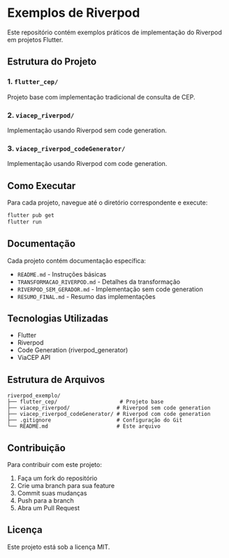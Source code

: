 # Exemplos de Riverpod

Este repositório contém exemplos práticos de implementação do Riverpod em projetos Flutter.

## Estrutura do Projeto

### 1. `flutter_cep/`
Projeto base com implementação tradicional de consulta de CEP.

### 2. `viacep_riverpod/`
Implementação usando Riverpod sem code generation.

### 3. `viacep_riverpod_codeGenerator/`
Implementação usando Riverpod com code generation.

## Como Executar

Para cada projeto, navegue até o diretório correspondente e execute:

```bash
flutter pub get
flutter run
```

## Documentação

Cada projeto contém documentação específica:
- `README.md` - Instruções básicas
- `TRANSFORMACAO_RIVERPOD.md` - Detalhes da transformação
- `RIVERPOD_SEM_GERADOR.md` - Implementação sem code generation
- `RESUMO_FINAL.md` - Resumo das implementações

## Tecnologias Utilizadas

- Flutter
- Riverpod
- Code Generation (riverpod_generator)
- ViaCEP API

## Estrutura de Arquivos

```
riverpod_exemplo/
├── flutter_cep/                    # Projeto base
├── viacep_riverpod/               # Riverpod sem code generation
├── viacep_riverpod_codeGenerator/ # Riverpod com code generation
├── .gitignore                     # Configuração do Git
└── README.md                      # Este arquivo
```

## Contribuição

Para contribuir com este projeto:

1. Faça um fork do repositório
2. Crie uma branch para sua feature
3. Commit suas mudanças
4. Push para a branch
5. Abra um Pull Request

## Licença

Este projeto está sob a licença MIT.
